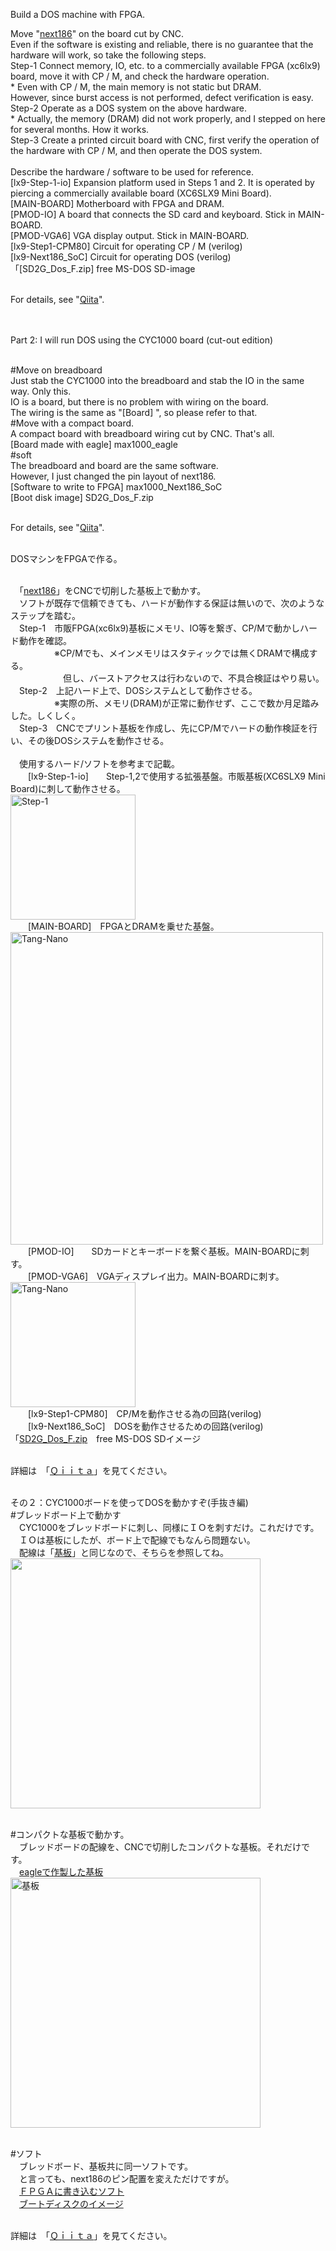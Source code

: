 Build a DOS machine with FPGA.


Move "[next186](https://opencores.org/projects/next186_soc_pc)" on the board cut by CNC.
<br> Even if the software is existing and reliable, there is no guarantee that the hardware will work, so take the following steps.
<br> Step-1 Connect memory, IO, etc. to a commercially available FPGA (xc6lx9) board, move it with CP / M, and check the hardware operation.
<br> * Even with CP / M, the main memory is not static but DRAM.
<br> However, since burst access is not performed, defect verification is easy.
<br> Step-2 Operate as a DOS system on the above hardware.
<br> * Actually, the memory (DRAM) did not work properly, and I stepped on here for several months. How it works.
<br> Step-3 Create a printed circuit board with CNC, first verify the operation of the hardware with CP / M, and then operate the DOS system.
<br>
<br> Describe the hardware / software to be used for reference.
<br> [lx9-Step-1-io] Expansion platform used in Steps 1 and 2. It is operated by piercing a commercially available board (XC6SLX9 Mini Board).
<br> [MAIN-BOARD] Motherboard with FPGA and DRAM.
<br> [PMOD-IO] A board that connects the SD card and keyboard. Stick in MAIN-BOARD.
<br> [PMOD-VGA6] VGA display output. Stick in MAIN-BOARD.
<br> [lx9-Step1-CPM80] Circuit for operating CP / M (verilog)
<br> [lx9-Next186_SoC] Circuit for operating DOS (verilog)
<br>「[SD2G_Dos_F.zip] free MS-DOS SD-image

<br> For details, see "[Qiita](https://qiita.com/hi631/items/e8e0db06a52938b57632)".

<br>
<br> Part 2: I will run DOS using the CYC1000 board (cut-out edition)

<br> #Move on breadboard
<br> Just stab the CYC1000 into the breadboard and stab the IO in the same way. Only this.
<br> IO is a board, but there is no problem with wiring on the board.
<br> The wiring is the same as "[Board] ", so please refer to that.
<br> #Move with a compact board.
<br> A compact board with breadboard wiring cut by CNC. That's all.
<br> [Board made with eagle] max1000_eagle
<br> #soft
<br> The breadboard and board are the same software.
<br> However, I just changed the pin layout of next186.
<br> [Software to write to FPGA] max1000_Next186_SoC
<br> [Boot disk image] SD2G_Dos_F.zip

<br> For details, see "[Qiita](https://qiita.com/hi631/items/d948d38c25a411d28f2b)".



<br>DOSマシンをFPGAで作る。

<br>　「[next186](https://opencores.org/projects/next186_soc_pc)」をCNCで切削した基板上で動かす。
<br>　ソフトが既存で信頼できても、ハードが動作する保証は無いので、次のようなステップを踏む。
<br>　Step-1　市販FPGA(xc6lx9)基板にメモリ、IO等を繋ぎ、CP/Mで動かしハード動作を確認。
<br>　　　　　※CP/Mでも、メインメモリはスタティックでは無くDRAMで構成する。
<br>　　　　　　但し、バーストアクセスは行わないので、不具合検証はやり易い。
<br>　Step-2　上記ハード上で、DOSシステムとして動作させる。
<br>　　　　　※実際の所、メモリ(DRAM)が正常に動作せず、ここで数か月足踏みした。しくしく。
<br>　Step-3　CNCでプリント基板を作成し、先にCP/Mでハードの動作検証を行い、その後DOSシステムを動作させる。
<br>
<br>　使用するハード/ソフトを参考まで記載。
<br>　　[lx9-Step-1-io]　　Step-1,2で使用する拡張基盤。市販基板(XC6SLX9 Mini Board)に刺して動作させる。
<br><img width="200" alt="Step-1" src="https://qiita-image-store.s3.ap-northeast-1.amazonaws.com/0/159764/3c7e845c-c3a0-6303-06d6-d18d02afaaf1.jpeg">
<br>　　[MAIN-BOARD]　FPGAとDRAMを乗せた基盤。
<br><img width="500" alt="Tang-Nano" src="https://qiita-image-store.s3.ap-northeast-1.amazonaws.com/0/159764/f87d2da4-aaef-c7c1-e055-eb6868db76e1.jpeg">
<br>　　[PMOD-IO]　　SDカードとキーボードを繋ぐ基板。MAIN-BOARDに刺す。
<br>　　[PMOD-VGA6]　VGAディスプレイ出力。MAIN-BOARDに刺す。
<br><img width="200" alt="Tang-Nano" src="https://qiita-image-store.s3.ap-northeast-1.amazonaws.com/0/159764/b981d67e-58ef-c116-0807-cbbf22ec1e3a.jpeg">
<br>　　[lx9-Step1-CPM80]　CP/Mを動作させる為の回路(verilog)
<br>　　[lx9-Next186_SoC]　DOSを動作させるための回路(verilog)
<br>「[SD2G_Dos_F.zip](https://github.com/hi631/FPGA_DOS/blob/master/SD2G_Dos_F.zip)　free MS-DOS SDイメージ

<br>詳細は　「[Ｑｉｉｔａ](https://qiita.com/hi631/items/e8e0db06a52938b57632)」を見てください。


<br>その２：CYC1000ボードを使ってDOSを動かすぞ(手抜き編)
　
<br>#ブレッドボード上で動かす
<br>　CYC1000をブレッドボードに刺し、同様にＩＯを刺すだけ。これだけです。
<br>　ＩＯは基板にしたが、ボード上で配線でもなんら問題ない。
<br>　配線は「[基板]((https://github.com/hi631/FPGA_DOS/tree/master/max1000_eagle))」と同じなので、そちらを参照してね。
<br><img width="400" alt="" src="https://qiita-image-store.s3.ap-northeast-1.amazonaws.com/0/159764/62417d67-14e1-505c-e907-bbd1239ce79d.jpeg">

<br>#コンパクトな基板で動かす。
<br>　ブレッドボードの配線を、CNCで切削したコンパクトな基板。それだけです。
<br>　[eagleで作製した基板](https://github.com/hi631/FPGA_DOS/tree/master/max1000_eagle)
<br><img width="400" alt="基板" src="https://qiita-image-store.s3.ap-northeast-1.amazonaws.com/0/159764/e5b5b6c3-f938-628c-791e-1125b193cebc.jpeg">

<br>#ソフト
<br>　ブレッドボード、基板共に同一ソフトです。
<br>　と言っても、next186のピン配置を変えただけですが。
<br>　[ＦＰＧＡに書き込むソフト](https://github.com/hi631/FPGA_DOS/tree/master/max1000_Next186_SoC)
<br>　[ブートディスクのイメージ](https://github.com/hi631/FPGA_DOS/blob/master/SD2G_Dos_F.zip)

<br>詳細は　「[Ｑｉｉｔａ](https://qiita.com/hi631/items/d948d38c25a411d28f2b)」を見てください。
